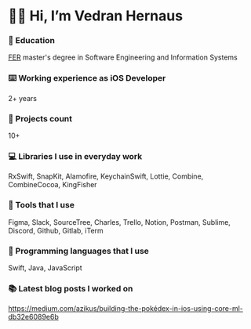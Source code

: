 # 👋🏻 Hi, I’m Vedran Hernaus

### 🏫 Education
[FER](https://www.fer.unizg.hr/en) master's degree in Software Engineering and Information Systems

### ⌨️ Working experience as iOS Developer
2+ years

### 💼 Projects count
10+

### 💻 Libraries I use in everyday work
RxSwift, SnapKit, Alamofire, KeychainSwift, Lottie, Combine, CombineCocoa, KingFisher

### 📱 Tools that I use
Figma, Slack, SourceTree, Charles, Trello, Notion, Postman, Sublime, Discord, Github, Gitlab, iTerm

### 🧮 Programming languages that I use
Swift, Java, JavaScript

### 📚 Latest blog posts I worked on
https://medium.com/azikus/building-the-pokédex-in-ios-using-core-ml-db32e6089e6b
